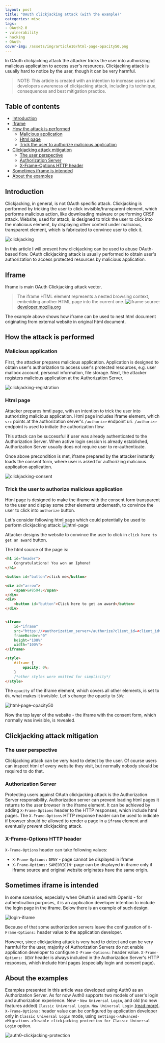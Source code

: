 ```yaml
---
layout: post
title: "OAuth clickjacking attack (with the example)"
categories: misc
tags:
- OAuth2.0
- vulnerability
- hacking
- OAuth
cover-img: /assets/img/article10/html-page-opacity50.png
---
```


In OAuth clickjacking attack the attacker tricks the user into authorizing malicious application to access user's resources. Clickjacking attack is usually hard to notice by the user, though it can be very harmful. 

> NOTE: This article is created with an intention to increase users and developers awareness of clickjacking attack, including its technique, consequences and best mitigation practice.

## Table of contents <!-- omit from toc --> 
- [Introduction](#introduction)
- [Iframe](#iframe)
- [How the attack is performed](#how-the-attack-is-performed)
  - [Malicious application](#malicious-application)
  - [Html page](#html-page)
  - [Trick the user to authorize malicious application](#trick-the-user-to-authorize-malicious-application)
- [Clickjacking attack mitigation](#clickjacking-attack-mitigation)
  - [The user perspective](#the-user-perspective)
  - [Authorization Server](#authorization-server)
  - [X-Frame-Options HTTP header](#x-frame-options-http-header)
- [Sometimes iframe is intended](#sometimes-iframe-is-intended)
- [About the examples](#about-the-examples)


## Introduction
Clickjacking, in general, is not OAuth specific attack. Clickjacking is performed by tricking the user to click invisible/transparent element, which performs malicious action, like downloading malware or performing CRSF attack. Website, used for attack, is designed to trick the user to click into the malicious element, by displaying other content under malicious, transparent element, which is fabricated to convince user to click it.

![clickjacking](/assets/img/article10/clickjacking-img.png)

In this article I will present how clickjacking can be used to abuse OAuth-based flow. OAuth clickjacking attack is usually performed to obtain user's authorization to access protected resources by malicious application.

## Iframe
Iframe is main OAuth Clickjacking attack vector.

> The iframe HTML element represents a nested browsing context, embedding another HTML page into the current one.
![iframe](/assets/img/article10/iframe.png)
source: [developer.mozilla.org](https://developer.mozilla.org/en-US/docs/Web/HTML/Element/iframe)

The example above shows how iframe can be used to nest html document originating from external website in original html document.

## How the attack is performed

### Malicious application
First, the attacker prepares malicious application. Application is designed to obtain user's authorization to access user's protected resources, e.g. user mailbox account, personal information, file storage. Next, the attacker [registers](https://melmanm.github.io/misc/2023/07/30/article9-oauth-20-the-basiscs-of-modern-authorization.html#client-registration) malicious application at the Authorization Server.

![clickjacking-registration](/assets/img/article10/clickjacking-registration.png)

### Html page
Attacker prepares hmtl page, with an intention to trick the user into authorizing malicious application.
Html page includes iframe element, which `src` points at the authorization server's `/authorize` endpoint uri. `/authorize` endpoint is used to initiate the authorization flow.

This attack can be successful if user was already authenticated to the Authorization Server. When active login session is already established, Authorization Server usually does not require user to re-authenticate. 

Once above precondition is met, iframe prepared by the attacker instantly loads the consent form, where user is asked for authorizing malicious application application.

![clickjacking-consent](/assets/img/article10/clickjacking-consent.png)

### Trick the user to authorize malicious application
Html page is designed to make the iframe with the consent form transparent to the user and display some other elements underneath, to convince the user to click into `authorize` button.

Let's consider following html page which could potentially be used to perform clickjacking attack:
![html-page](/assets/img/article10/html-page.png)

Attacker designs the website to convince the user to click in `click here to get an award` button.

The html source of the page is:

```html
<h1 id="header">
    Congratulations! You won an Iphone!
</h1>

<button id="button">click me</button>

<div id="arrow">
    <span>&#8594;</span>
</div>
<div>
    <button id="button">Click here to get an award</button>
</div>


<iframe 
    id="iframe" 
    src="https://<authorization_server>/authorize?client_id=<client_id>&redirect_uri=<redirect_uri>&scope=<scope>&response_type=<token/code>" 
    frameBorder="0" 
    height="100%" 
    width="100%">
</iframe>

<style>
    #iframe {
        opacity: 0%;
    }
    /*other styles were omitted for simplicity*/
</style>
```

The `opacity` of the iframe element, which covers all other elements, is set to `0%`, what makes it invisible.
Let's change the opacity to `50%`:

![html-page-opacity50](/assets/img/article10/html-page-opacity50.png)

Now the top layer of the website - the iframe with the consent form, which normally was invisible, is revealed.

## Clickjacking attack mitigation
### The user perspective
Clickjacking attack can be very hard to detect by the user. Of course users can inspect html of every website they visit, but normally nobody should be required to do that. 
### Authorization Server
Protecting users against OAuth clickjacking attack is the Authorization Server responsibility. Authorization server can prevent loading html pages it returns to the user browser in the iframe element. It can be achieved by adding `X-Frame-Options` header to the HTTP responses, which include html pages. The `X-Frame-Options` HTTP response header can be used to indicate if browser should be allowed to render a page in a `iframe` element and eventually prevent clickjacking attack.

### X-Frame-Options HTTP header
`X-Frame-Options` header can take following values:
* `X-Frame-Options:` `DENY` - page cannot be displayed in iframe
* `X-Frame-Options:` `SAMEORIGIN`- page can be displayed in iframe only if iframe source and original website originates have the same origin.

## Sometimes iframe is intended
In some scenarios, especially when OAuth is used with OpenId - for authentication purposes, it is an application developer intention to include the login page in the iframe. Below there is an example of such design.

![login-iframe](/assets/img/article10/iframe-login.png)

Because of that some authorization servers leave the configuration of `X-Frame-Options:` header value to the application developer.

However, since clickjacking attack is very hard to detect and can be very harmful for the user, majority of Authorization Servers do not enable application developer to configure `X-Frame-Options:` header value. `X-Frame-Options: DENY` header is always included in the Authorization Server's HTTP responses, which include html pages (especially login and consent page).

## About the examples
Examples presented in this article was developed using Auth0 as an Authorization Server. As for now Auth0 supports two models of user's login and authorization experience. New - `New Universal Login`, and old (no new features added) `Classic Universal Login`. `New Universal Login` [(read more)](https://auth0.com/docs/authenticate/login/auth0-universal-login/new-universal-login-vs-classic-universal-login). `X-Frame-Options:` header value can be configured by application developer only in `Classic Universal Login` mode, using `Settings->Advanced->Migrations->Disable clickjacking protection for Classic Universal Login` option.

![auth0-clickjacking-protection](/assets/img/article10/auth0-clickjacking-protection.png)
